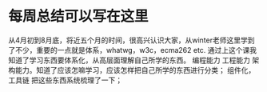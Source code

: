 # 每周总结可以写在这里
从4月初到8月底，将近五个月的时间，很高兴认识大家，从winter老师这里学到了不少，重要的一点就是体系，whatwg，w3c，ecma262 etc.
通过上这个课我知道了学习东西要体系化，从高层面理解自己所学的东西。
编程能力 工程能力 架构能力。知道了应该怎嘛学习，应该怎样把自己所学的东西进行分类；
组件化，工具链 把这些东西系统梳理了一下；